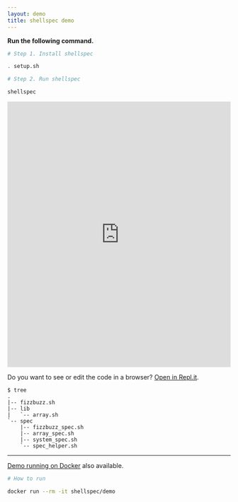 ```yaml
---
layout: demo
title: shellspec demo
---
```


**Run the following command.**

```sh
# Step 1. Install shellspec

. setup.sh

# Step 2. Run shellspec

shellspec

```

<iframe height="600px" width="100%" src="https://repl.it/@ko1nksm/shellspec-demo?lite=true&outputonly=1" scrolling="no" frameborder="no" allowtransparency="true" allowfullscreen="true" sandbox="allow-forms allow-pointer-lock allow-popups allow-same-origin allow-scripts allow-modals"></iframe>

Do you want to see or edit the code in a browser? [Open in Repl.it](https://repl.it/@ko1nksm/shellspec-demo).
```
$ tree
.
|-- fizzbuzz.sh
|-- lib
|   `-- array.sh
`-- spec
    |-- fizzbuzz_spec.sh
    |-- array_spec.sh
    |-- system_spec.sh
    `-- spec_helper.sh
```


----

[Demo running on Docker](https://hub.docker.com/r/shellspec/demo) also available.

```sh
# How to run

docker run --rm -it shellspec/demo
```
